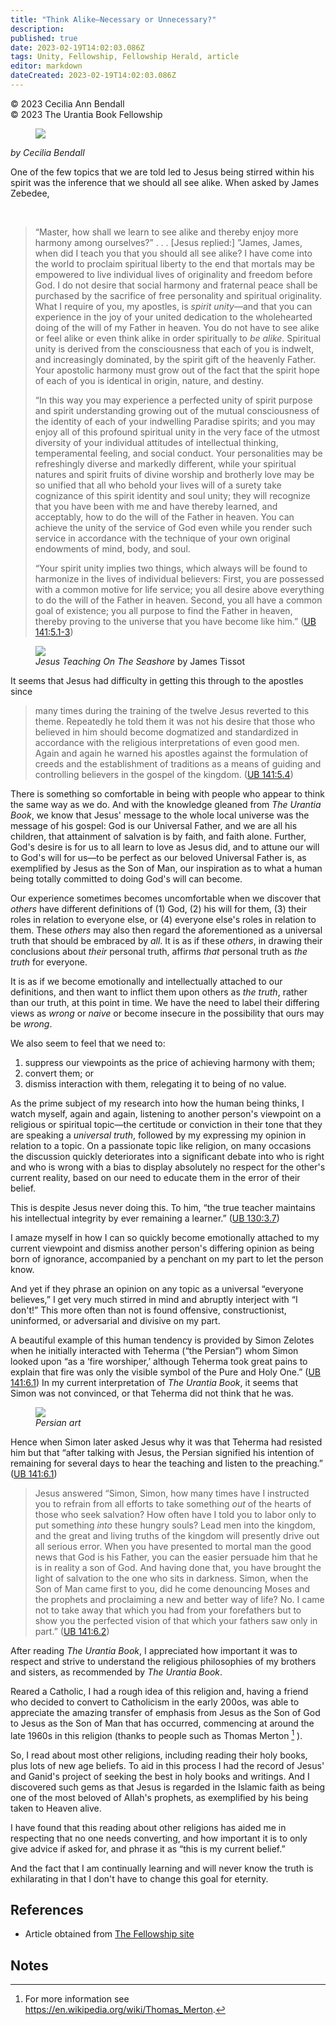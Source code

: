 ```yaml
---
title: "Think Alike—Necessary or Unnecessary?"
description: 
published: true
date: 2023-02-19T14:02:03.086Z
tags: Unity, Fellowship, Fellowship Herald, article
editor: markdown
dateCreated: 2023-02-19T14:02:03.086Z
---
```


<p class="v-card v-sheet theme--light grey lighten-3 px-2">© 2023 Cecilia Ann Bendall<br>© 2023 The Urantia Book Fellowship</p>

<figure id="Figure_1" class="image urantiapedia image-style-align-left">
<img src="/image/article/Ann_Bendall/30.jpg">
</figure>

_by Cecilia Bendall_

One of the few topics that we are told led to Jesus being stirred within his spirit was the inference that we should all see alike. When asked by James Zebedee,

<br style="clear:both;"/>

> “Master, how shall we learn to see alike and thereby enjoy more harmony among ourselves?” . . . [Jesus replied:] ”James, James, when did I teach you that you should all see alike? I have come into the world to proclaim spiritual liberty to the end that mortals may be empowered to live individual lives of originality and freedom before God. I do not desire that social harmony and fraternal peace shall be purchased by the sacrifice of free personality and spiritual originality. What I require of you, my apostles, is _spirit unity_—and that you can experience in the joy of your united dedication to the wholehearted doing of the will of my Father in heaven. You do not have to see alike or feel alike or even think alike in order spiritually to _be alike_. Spiritual unity is derived from the consciousness that each of you is indwelt, and increasingly dominated, by the spirit gift of the heavenly Father. Your apostolic harmony must grow out of the fact that the spirit hope of each of you is identical in origin, nature, and destiny.
> 
> “In this way you may experience a perfected unity of spirit purpose and spirit understanding growing out of the mutual consciousness of the identity of each of your indwelling Paradise spirits; and you may enjoy all of this profound spiritual unity in the very face of the utmost diversity of your individual attitudes of intellectual thinking, temperamental feeling, and social conduct. Your personalities may be refreshingly diverse and markedly different, while your spiritual natures and spirit fruits of divine worship and brotherly love may be so unified that all who behold your lives will of a surety take cognizance of this spirit identity and soul unity; they will recognize that you have been with me and have thereby learned, and acceptably, how to do the will of the Father in heaven. You can achieve the unity of the service of God even while you render such service in accordance with the technique of your own original endowments of mind, body, and soul.
> 
> “Your spirit unity implies two things, which always will be found to harmonize in the lives of individual believers: First, you are possessed with a common motive for life service; you all desire above everything to do the will of the Father in heaven. Second, you all have a common goal of existence; you all purpose to find the Father in heaven, thereby proving to the universe that you have become like him.” ([UB 141:5.1-3](/en/The_Urantia_Book/141#p5_1))

<figure id="Figure_2" class="image urantiapedia">
<img src="/image/article/Ann_Bendall/31.jpg">
<figcaption><em>Jesus Teaching On The Seashore</em> by James Tissot</figcaption>
</figure>

It seems that Jesus had difficulty in getting this through to the apostles since

> many times during the training of the twelve Jesus reverted to this theme. Repeatedly he told them it was not his desire that those who believed in him should become dogmatized and standardized in accordance with the religious interpretations of even good men. Again and again he warned his apostles against the formulation of creeds and the establishment of traditions as a means of guiding and controlling believers in the gospel of the kingdom. ([UB 141:5.4](/en/The_Urantia_Book/141#p5_4))

There is something so comfortable in being with people who appear to think the same way as we do. And with the knowledge gleaned from _The Urantia Book_, we know that Jesus' message to the whole local universe was the message of his gospel: God is our Universal Father, and we are all his children, that attainment of salvation is by faith, and faith alone. Further, God's desire is for us to all learn to love as Jesus did, and to attune our will to God's will for us—to be perfect as our beloved Universal Father is, as exemplified by Jesus as the Son of Man, our inspiration as to what a human being totally committed to doing God's will can become.

Our experience sometimes becomes uncomfortable when we discover that _others_ have different definitions of (1) God, (2) his will for them, (3) their roles in relation to everyone else, or (4) everyone else's roles in relation to them. These _others_ may also then regard the aforementioned as a universal truth that should be embraced by _all_. It is as if these _others_, in drawing their conclusions about _their_ personal truth, affirms _that_ personal truth as _the truth_ for everyone.

It is as if we become emotionally and intellectually attached to our definitions, and then want to inflict them upon others as _the truth_, rather than our truth, at this point in time. We have the need to label their differing views as _wrong_ or _naive_ or become insecure in the possibility that ours may be _wrong_.

We also seem to feel that we need to:

1. suppress our viewpoints as the price of achieving harmony with them;
2. convert them; or
3. dismiss interaction with them, relegating it to being of no value.

As the prime subject of my research into how the human being thinks, I watch myself, again and again, listening to another person's viewpoint on a religious or spiritual topic—the certitude or conviction in their tone that they are speaking a _universal truth_, followed by my expressing my opinion in relation to a topic. On a passionate topic like religion, on many occasions the discussion quickly deteriorates into a significant debate into who is right and who is wrong with a bias to display absolutely no respect for the other's current reality, based on our need to educate them in the error of their belief.

This is despite Jesus never doing this. To him, “the true teacher maintains his intellectual integrity by ever remaining a learner.” ([UB 130:3.7](/en/The_Urantia_Book/130#p3_7))

I amaze myself in how I can so quickly become emotionally attached to my current viewpoint and dismiss another person's differing opinion as being born of ignorance, accompanied by a penchant on my part to let the person know.

And yet if they phrase an opinion on any topic as a universal “everyone believes,” I get very much stirred in mind and abruptly interject with “I don't!” This more often than not is found offensive, constructionist, uninformed, or adversarial and divisive on my part.

A beautiful example of this human tendency is provided by Simon Zelotes when he initially interacted with Teherma (“the Persian”) whom Simon looked upon “as a ‘fire worshiper,’ although Teherma took great pains to explain that fire was only the visible symbol of the Pure and Holy One.” ([UB 141:6.1](/en/The_Urantia_Book/141#p6_1)) In my current interpretation of _The Urantia Book_, it seems that Simon was not convinced, or that Teherma did not think that he was.

<figure id="Figure_3" class="image urantiapedia">
<img src="/image/article/Ann_Bendall/31.jpg">
<figcaption><em>Persian art</em></figcaption>
</figure>

Hence when Simon later asked Jesus why it was that Teherma had resisted him but that “after talking with Jesus, the Persian signified his intention of remaining for several days to hear the teaching and listen to the preaching.” ([UB 141:6.1](/en/The_Urantia_Book/141#p6_1))

> Jesus answered “Simon, Simon, how many times have I instructed you to refrain from all efforts to take something _out_ of the hearts of those who seek salvation? How often have I told you to labor only to put something _into_ these hungry souls? Lead men into the kingdom, and the great and living truths of the kingdom will presently drive out all serious error. When you have presented to mortal man the good news that God is his Father, you can the easier persuade him that he is in reality a son of God. And having done that, you have brought the light of salvation to the one who sits in darkness. Simon, when the Son of Man came first to you, did he come denouncing Moses and the prophets and proclaiming a new and better way of life? No. I came not to take away that which you had from your forefathers but to show you the perfected vision of that which your fathers saw only in part.” ([UB 141:6.2](/en/The_Urantia_Book/141#p6_2))

After reading _The Urantia Book_, I appreciated how important it was to respect and strive to understand the religious philosophies of my brothers and sisters, as recommended by _The Urantia Book_.

Reared a Catholic, I had a rough idea of this religion and, having a friend who decided to convert to Catholicism in the early 200os, was able to appreciate the amazing transfer of emphasis from Jesus as the Son of God to Jesus as the Son of Man that has occurred, commencing at around the late 1960s in this religion (thanks to people such as Thomas Merton [^1] ).

So, I read about most other religions, including reading their holy books, plus lots of new age beliefs. To aid in this process I had the record of Jesus' and Ganid's project of seeking the best in holy books and writings. And I discovered such gems as that Jesus is regarded in the Islamic faith as being one of the most beloved of Allah's prophets, as exemplified by his being taken to Heaven alive.

I have found that this reading about other religions has aided me in respecting that no one needs converting, and how important it is to only give advice if asked for, and phrase it as “this is my current belief.”

And the fact that I am continually learning and will never know the truth is exhilarating in that I don't have to change this goal for eternity.


## References

- Article obtained from [The Fellowship site](https://urantia-book.org/archive/newsletters/herald/)

## Notes

[^1]: For more information see https://en.wikipedia.org/wiki/Thomas_Merton.